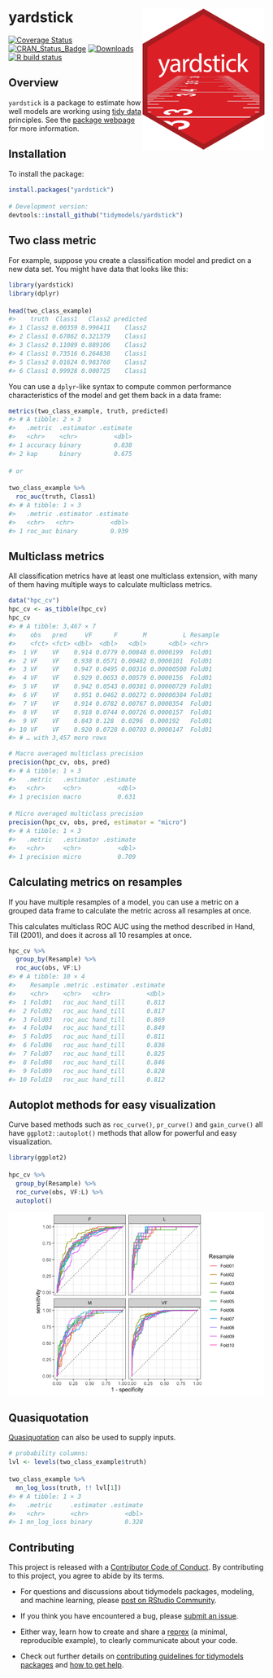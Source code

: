 
# yardstick <img src="man/figures/logo.png" align="right"/>

<!-- badges: start -->

[![Coverage
Status](https://img.shields.io/codecov/c/github/tidymodels/yardstick/main.svg)](https://codecov.io/github/tidymodels/yardstick?branch=main)
[![CRAN\_Status\_Badge](https://www.r-pkg.org/badges/version/yardstick)](https://CRAN.R-project.org/package=yardstick)
[![Downloads](https://cranlogs.r-pkg.org/badges/yardstick)](https://CRAN.R-project.org/package=yardstick)
[![R build
status](https://github.com/tidymodels/yardstick/workflows/R-CMD-check/badge.svg)](https://github.com/tidymodels/yardstick/actions)
<!-- badges: end -->

## Overview

`yardstick` is a package to estimate how well models are working using
[tidy data](https://doi.org/10.18637/jss.v059.i10) principles. See the
[package webpage](https://yardstick.tidymodels.org/) for more
information.

## Installation

To install the package:

``` r
install.packages("yardstick")

# Development version:
devtools::install_github("tidymodels/yardstick")
```

## Two class metric

For example, suppose you create a classification model and predict on a
new data set. You might have data that looks like this:

``` r
library(yardstick)
library(dplyr)

head(two_class_example)
#>    truth  Class1   Class2 predicted
#> 1 Class2 0.00359 0.996411    Class2
#> 2 Class1 0.67862 0.321379    Class1
#> 3 Class2 0.11089 0.889106    Class2
#> 4 Class1 0.73516 0.264838    Class1
#> 5 Class2 0.01624 0.983760    Class2
#> 6 Class1 0.99928 0.000725    Class1
```

You can use a `dplyr`-like syntax to compute common performance
characteristics of the model and get them back in a data frame:

``` r
metrics(two_class_example, truth, predicted)
#> # A tibble: 2 × 3
#>   .metric  .estimator .estimate
#>   <chr>    <chr>          <dbl>
#> 1 accuracy binary         0.838
#> 2 kap      binary         0.675

# or 

two_class_example %>% 
  roc_auc(truth, Class1)
#> # A tibble: 1 × 3
#>   .metric .estimator .estimate
#>   <chr>   <chr>          <dbl>
#> 1 roc_auc binary         0.939
```

## Multiclass metrics

All classification metrics have at least one multiclass extension, with
many of them having multiple ways to calculate multiclass metrics.

``` r
data("hpc_cv")
hpc_cv <- as_tibble(hpc_cv)
hpc_cv
#> # A tibble: 3,467 × 7
#>    obs   pred     VF      F       M          L Resample
#>    <fct> <fct> <dbl>  <dbl>   <dbl>      <dbl> <chr>   
#>  1 VF    VF    0.914 0.0779 0.00848 0.0000199  Fold01  
#>  2 VF    VF    0.938 0.0571 0.00482 0.0000101  Fold01  
#>  3 VF    VF    0.947 0.0495 0.00316 0.00000500 Fold01  
#>  4 VF    VF    0.929 0.0653 0.00579 0.0000156  Fold01  
#>  5 VF    VF    0.942 0.0543 0.00381 0.00000729 Fold01  
#>  6 VF    VF    0.951 0.0462 0.00272 0.00000384 Fold01  
#>  7 VF    VF    0.914 0.0782 0.00767 0.0000354  Fold01  
#>  8 VF    VF    0.918 0.0744 0.00726 0.0000157  Fold01  
#>  9 VF    VF    0.843 0.128  0.0296  0.000192   Fold01  
#> 10 VF    VF    0.920 0.0728 0.00703 0.0000147  Fold01  
#> # … with 3,457 more rows
```

``` r
# Macro averaged multiclass precision
precision(hpc_cv, obs, pred)
#> # A tibble: 1 × 3
#>   .metric   .estimator .estimate
#>   <chr>     <chr>          <dbl>
#> 1 precision macro          0.631

# Micro averaged multiclass precision
precision(hpc_cv, obs, pred, estimator = "micro")
#> # A tibble: 1 × 3
#>   .metric   .estimator .estimate
#>   <chr>     <chr>          <dbl>
#> 1 precision micro          0.709
```

## Calculating metrics on resamples

If you have multiple resamples of a model, you can use a metric on a
grouped data frame to calculate the metric across all resamples at once.

This calculates multiclass ROC AUC using the method described in Hand,
Till (2001), and does it across all 10 resamples at once.

``` r
hpc_cv %>%
  group_by(Resample) %>%
  roc_auc(obs, VF:L)
#> # A tibble: 10 × 4
#>    Resample .metric .estimator .estimate
#>    <chr>    <chr>   <chr>          <dbl>
#>  1 Fold01   roc_auc hand_till      0.813
#>  2 Fold02   roc_auc hand_till      0.817
#>  3 Fold03   roc_auc hand_till      0.869
#>  4 Fold04   roc_auc hand_till      0.849
#>  5 Fold05   roc_auc hand_till      0.811
#>  6 Fold06   roc_auc hand_till      0.836
#>  7 Fold07   roc_auc hand_till      0.825
#>  8 Fold08   roc_auc hand_till      0.846
#>  9 Fold09   roc_auc hand_till      0.828
#> 10 Fold10   roc_auc hand_till      0.812
```

## Autoplot methods for easy visualization

Curve based methods such as `roc_curve()`, `pr_curve()` and
`gain_curve()` all have `ggplot2::autoplot()` methods that allow for
powerful and easy visualization.

``` r
library(ggplot2)

hpc_cv %>%
  group_by(Resample) %>%
  roc_curve(obs, VF:L) %>%
  autoplot()
```

![](man/figures/README-roc-curves-1.png)<!-- -->

## Quasiquotation

[Quasiquotation](https://rlang.r-lib.org/reference/quasiquotation.html)
can also be used to supply inputs.

``` r
# probability columns:
lvl <- levels(two_class_example$truth)

two_class_example %>% 
  mn_log_loss(truth, !! lvl[1])
#> # A tibble: 1 × 3
#>   .metric     .estimator .estimate
#>   <chr>       <chr>          <dbl>
#> 1 mn_log_loss binary         0.328
```

## Contributing

This project is released with a [Contributor Code of
Conduct](https://contributor-covenant.org/version/2/0/CODE_OF_CONDUCT.html).
By contributing to this project, you agree to abide by its terms.

-   For questions and discussions about tidymodels packages, modeling,
    and machine learning, please [post on RStudio
    Community](https://community.rstudio.com/new-topic?category_id=15&tags=tidymodels,question).

-   If you think you have encountered a bug, please [submit an
    issue](https://github.com/tidymodels/yardstick/issues).

-   Either way, learn how to create and share a
    [reprex](https://reprex.tidyverse.org/articles/articles/learn-reprex.html)
    (a minimal, reproducible example), to clearly communicate about your
    code.

-   Check out further details on [contributing guidelines for tidymodels
    packages](https://www.tidymodels.org/contribute/) and [how to get
    help](https://www.tidymodels.org/help/).
